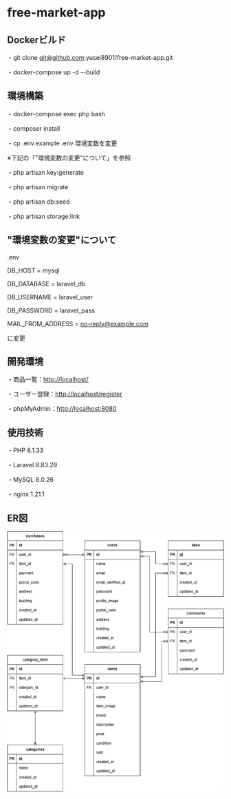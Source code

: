 # free-market-app

## Dockerビルド

・git clone git@github.com:yusei8901/free-market-app.git

・docker-compose up -d --build


## 環境構築

・docker-compose exec php bash

・composer install

・cp .env.example .env 環境変数を変更

※下記の「"環境変数の変更"について」を参照

・php artisan key:generate

・php artisan migrate

・php artisan db:seed

・php artisan storage:link


## "環境変数の変更"について

.env

DB_HOST = mysql

DB_DATABASE = laravel_db

DB_USERNAME = laravel_user

DB_PASSWORD = laravel_pass

MAIL_FROM_ADDRESS = no-reply@example.com

に変更

## 開発環境

・商品一覧：[http://localhost/](http://localhost/)

・ユーザー登録：[http://localhost/register](http://localhost/register)

・phpMyAdmin：[http://localhost:8080](http://localhost:8080)


## 使用技術

・PHP 8.1.33

・Laravel 8.83.29

・MySQL 8.0.26

・nginx 1.21.1

## ER図

![](/freemarketapp.png)
